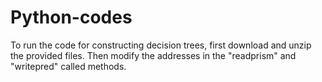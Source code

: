 # Python-codes
To run the code for constructing decision trees, first download and unzip the provided files.
Then modify the addresses in the "readprism" and "writepred" called methods.
